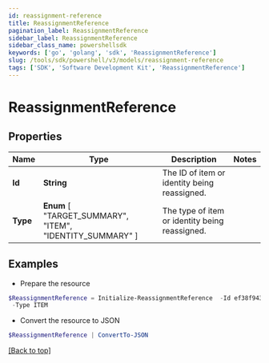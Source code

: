 ```yaml
---
id: reassignment-reference
title: ReassignmentReference
pagination_label: ReassignmentReference
sidebar_label: ReassignmentReference
sidebar_class_name: powershellsdk
keywords: ['go', 'golang', 'sdk', 'ReassignmentReference'] 
slug: /tools/sdk/powershell/v3/models/reassignment-reference
tags: ['SDK', 'Software Development Kit', 'ReassignmentReference']
---
```



# ReassignmentReference

## Properties

Name | Type | Description | Notes
------------ | ------------- | ------------- | -------------
**Id** |  **String** | The ID of item or identity being reassigned. | 
**Type** |   **Enum** [  "TARGET_SUMMARY",    "ITEM",    "IDENTITY_SUMMARY" ] | The type of item or identity being reassigned. | 

## Examples

- Prepare the resource
```powershell
$ReassignmentReference = Initialize-ReassignmentReference  -Id ef38f94347e94562b5bb8424a56397d8 `
 -Type ITEM
```

- Convert the resource to JSON
```powershell
$ReassignmentReference | ConvertTo-JSON
```


[[Back to top]](#) 

